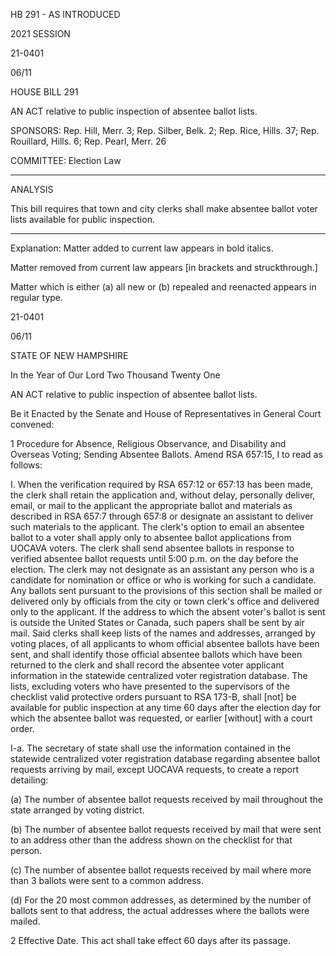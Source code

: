  HB 291 - AS INTRODUCED

 

 

2021 SESSION

 21-0401

 06/11

 

HOUSE BILL 291

 

AN ACT relative to public inspection of absentee ballot lists.

 

SPONSORS: Rep. Hill, Merr. 3; Rep. Silber, Belk. 2; Rep. Rice, Hills. 37; Rep. Rouillard, Hills. 6; Rep. Pearl, Merr. 26

 

COMMITTEE: Election Law

 

-----------------------------------------------------------------

 

ANALYSIS

 

 This bill requires that town and city clerks shall make absentee ballot voter lists available for public inspection.

 

- - - - - - - - - - - - - - - - - - - - - - - - - - - - - - - - - - - - - - - - - - - - - - - - - - - - - - - - - - - - - - - - - - - - - - - - - - - 

 

Explanation: Matter added to current law appears in bold italics.

 Matter removed from current law appears [in brackets and struckthrough.]

 Matter which is either (a) all new or (b) repealed and reenacted appears in regular type.

 21-0401

 06/11

 

STATE OF NEW HAMPSHIRE

 

In the Year of Our Lord Two Thousand Twenty One

 

AN ACT relative to public inspection of absentee ballot lists.

 

Be it Enacted by the Senate and House of Representatives in General Court convened:

 

 1 Procedure for Absence, Religious Observance, and Disability and Overseas Voting; Sending Absentee Ballots. Amend RSA 657:15, I to read as follows:

 I. When the verification required by RSA 657:12 or 657:13 has been made, the clerk shall retain the application and, without delay, personally deliver, email, or mail to the applicant the appropriate ballot and materials as described in RSA 657:7 through 657:8 or designate an assistant to deliver such materials to the applicant. The clerk's option to email an absentee ballot to a voter shall apply only to absentee ballot applications from UOCAVA voters. The clerk shall send absentee ballots in response to verified absentee ballot requests until 5:00 p.m. on the day before the election. The clerk may not designate as an assistant any person who is a candidate for nomination or office or who is working for such a candidate. Any ballots sent pursuant to the provisions of this section shall be mailed or delivered only by officials from the city or town clerk's office and delivered only to the applicant. If the address to which the absent voter's ballot is sent is outside the United States or Canada, such papers shall be sent by air mail. Said clerks shall keep lists of the names and addresses, arranged by voting places, of all applicants to whom official absentee ballots have been sent, and shall identify those official absentee ballots which have been returned to the clerk and shall record the absentee voter applicant information in the statewide centralized voter registration database. The lists, excluding voters who have presented to the supervisors of the checklist valid protective orders pursuant to RSA 173-B, shall [not] be available for public inspection at any time 60 days after the election day for which the absentee ballot was requested, or earlier [without] with a court order. 

 I-a. The secretary of state shall use the information contained in the statewide centralized voter registration database regarding absentee ballot requests arriving by mail, except UOCAVA requests, to create a report detailing:

 (a) The number of absentee ballot requests received by mail throughout the state arranged by voting district.

 (b) The number of absentee ballot requests received by mail that were sent to an address other than the address shown on the checklist for that person. 

 (c) The number of absentee ballot requests received by mail where more than 3 ballots were sent to a common address. 

 (d) For the 20 most common addresses, as determined by the number of ballots sent to that address, the actual addresses where the ballots were mailed. 

 2 Effective Date. This act shall take effect 60 days after its passage.

